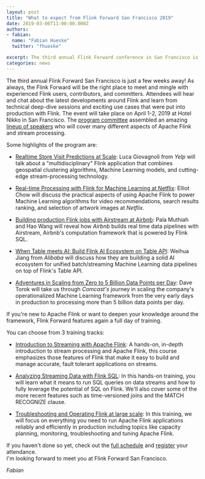 ```yaml
---
layout: post
title: "What to expect from Flink Forward San Francisco 2019"
date: 2019-03-06T11:00:00.000Z
authors:
- fabian:
  name: "Fabian Hueske"
  twitter: "fhueske"

excerpt: The third annual Flink Forward conference in San Francisco is just a few weeks away. Let's see what Flink Forward SF 2019 has in store for the Apache Flink and stream processing communities. This post covers some of its highlights!
categories: news
---
```


The third annual Flink Forward San Francisco is just a few weeks away! As always, the Flink Forward will be the right place to meet and mingle with experienced Flink users, contributors, and committers. Attendees will hear and chat about the latest developments around Flink and learn from technical deep-dive sessions and exciting use cases that were put into production with Flink. The event will take place on April 1-2, 2019 at Hotel Nikko in San Francisco. The [program committee](https://sf-2019.flink-forward.org/program-committee) assembled an amazing [lineup of speakers](https://sf-2019.flink-forward.org/speakers) who will cover many different aspects of Apache Flink and stream processing. 

Some highlights of the program are:

* [Realtime Store Visit Predictions at Scale](https://sf-2019.flink-forward.org/conference-program#realtime-store-visit-predictions-at-scale): Luca Giovagnoli from *Yelp* will talk about a "multidisciplinary" Flink application that combines geospatial clustering algorithms, Machine Learning models, and cutting-edge stream-processing technology.

* [Real-time Processing with Flink for Machine Learning at Netflix](https://sf-2019.flink-forward.org/conference-program#real-time-processing-with-flink-for-machine-learning-at-netflix): Elliot Chow will discuss the practical aspects of using Apache Flink to power Machine Learning algorithms for video recommendations, search results ranking, and selection of artwork images at *Netflix*.

* [Building production Flink jobs with Airstream at Airbnb](https://sf-2019.flink-forward.org/conference-program#building-production-flink-jobs-with-airstream-at-airbnb): Pala Muthiah and Hao Wang will reveal how *Airbnb* builds real time data pipelines with Airstream, Airbnb's computation framework that is powered by Flink SQL.

* [When Table meets AI: Build Flink AI Ecosystem on Table API](https://sf-2019.flink-forward.org/conference-program#when-table-meets-ai--build-flink-ai-ecosystem-on-table-api): Weihua Jiang from *Alibaba* will discuss how they are building a solid AI ecosystem for unified batch/streaming Machine Learning data pipelines on top of Flink's Table API.

* [Adventures in Scaling from Zero to 5 Billion Data Points per Day](https://sf-2019.flink-forward.org/conference-program#adventures-in-scaling-from-zero-to-5-billion-data-points-per-day): Dave Torok will take us through *Comcast's* journey in scaling the company's operationalized Machine Learning framework from the very early days in production to processing more than 5 billion data points per day.

If you're new to Apache Flink or want to deepen your knowledge around the framework, Flink Forward features again a full day of training. 

You can choose from 3 training tracks:

* [Introduction to Streaming with Apache Flink](https://sf-2019.flink-forward.org/training-program#introduction-to-streaming-with-apache-flink): A hands-on, in-depth introduction to stream processing and Apache Flink, this course emphasizes those features of Flink that make it easy to build and manage accurate, fault tolerant applications on streams.

* [Analyzing Streaming Data with Flink SQL](https://sf-2019.flink-forward.org/training-program#analyzing-streaming-data-with-flink-sql): In this hands-on training, you will learn what it means to run SQL queries on data streams and how to fully leverage the potential of SQL on Flink. We'll also cover some of the more recent features such as time-versioned joins and the MATCH RECOGNIZE clause.

* [Troubleshooting and Operating Flink at large scale](https://sf-2019.flink-forward.org/training-program#apache-flink-troubleshooting---operations): In this training, we will focus on everything you need to run Apache Flink applications reliably and efficiently in production including topics like capacity planning, monitoring, troubleshooting and tuning Apache Flink.

If you haven't done so yet, check out the [full schedule](http://sf-2019.flink-forward.org/conference-program) and [register](https://sf-2019.flink-forward.org/register) your attendance. <br>
I'm looking forward to meet you at Flink Forward San Francisco.

*Fabian*
